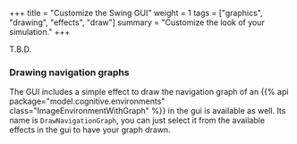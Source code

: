 +++
title = "Customize the Swing GUI"
weight = 1
tags = ["graphics", "drawing", "effects", "draw"]
summary = "Customize the look of your simulation."
+++

T.B.D.

### Drawing navigation graphs

The GUI includes a simple effect to draw the navigation graph of an
{{% api package="model.cognitive.environments" class="ImageEnvironmentWithGraph" %}}
in the gui is available as well.
Its name is `DrawNavigationGraph`,
you can just select it from the available effects in the gui to have your graph drawn.
